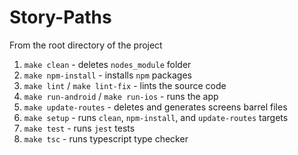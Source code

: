 # Story-Paths

From the root directory of the project

1. `make clean` - deletes `nodes_module` folder
2. `make npm-install` - installs `npm` packages
3. `make lint` / `make lint-fix` - lints the source code
4. `make run-android` / `make run-ios` - runs the app
5. `make update-routes` - deletes and generates screens barrel files
6. `make setup` - runs `clean`, `npm-install`, and `update-routes` targets
7. `make test` - runs `jest` tests
8. `make tsc` - runs typescript type checker
